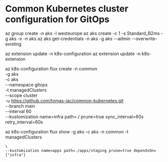 # Common Kubernetes cluster configuration for GitOps
az group create -n aks -l westeurope
az aks create -c 1 -s Standard_B2ms -g aks -x -n aks
az aks get-credentials -n aks -g aks --admin --overwrite-existing

az extension update -n k8s-configuration
az extension update -n k8s-extension

az k8s-configuration flux create -n common \
    -g aks \
    -c aks \
    --namespace gitops \
    -t managedClusters \
    --scope cluster \
    -u https://github.com/tomas-iac/common-kubernetes.git \
    --branch main  \
    --interval 60 \
    --kustomization name=infra path=./ prune=true sync_interval=60s retry_interval=60s

az k8s-configuration flux show -g aks -c aks -n common -t managedClusters
    
    \
    --kustomization name=apps path=./apps/staging prune=true dependsOn=["infra"]